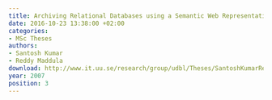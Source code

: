 ```yaml
---
title: Archiving Relational Databases using a Semantic Web Representation
date: 2016-10-23 13:38:00 +02:00
categories:
- MSc Theses
authors:
- Santosh Kumar
- Reddy Maddula
download: http://www.it.uu.se/research/group/udbl/Theses/SantoshKumarReddyMaddulaMSc.pdf
year: 2007
position: 3
---
```

